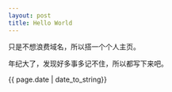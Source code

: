 ```yaml
---
layout: post
title: Hello World
---
```



<p>只是不想浪费域名，所以搭一个个人主页。</p>
<p>年纪大了，发现好多事多记不住，所以都写下来吧。</p>

<p>{{ page.date | date_to_string}}</p>
